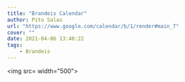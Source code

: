 ```yaml
---
title: "Brandeis Calendar"
author: Pito Salas
url: "https://www.google.com/calendar/b/1/render#main_7" 
cover: "" 
date: 2021-04-06 13:40:22
tags:
    - Brandeis
---
```

<img src= width="500">


